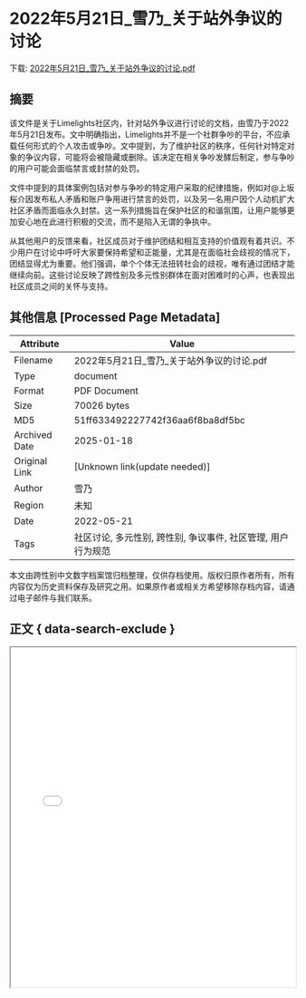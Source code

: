# 2022年5月21日_雪乃_关于站外争议的讨论

<!-- tcd_download_link -->
下载: [2022年5月21日_雪乃_关于站外争议的讨论.pdf](2022年5月21日_雪乃_关于站外争议的讨论.pdf)
<!-- tcd_download_link_end -->

## 摘要

<!-- tcd_abstract -->
该文件是关于Limelights社区内，针对站外争议进行讨论的文档，由雪乃于2022年5月21日发布。文中明确指出，Limelights并不是一个社群争吵的平台，不应承载任何形式的个人攻击或争吵。文中提到，为了维护社区的秩序，任何针对特定对象的争议内容，可能将会被隐藏或删除。该决定在相关争吵发酵后制定，参与争吵的用户可能会面临禁言或封禁的处罚。

文件中提到的具体案例包括对参与争吵的特定用户采取的纪律措施，例如对@上坂桜介因发布私人矛盾和账户争用进行禁言的处罚，以及另一名用户因个人动机扩大社区矛盾而面临永久封禁。这一系列措施旨在保护社区的和谐氛围，让用户能够更加安心地在此进行积极的交流，而不是陷入无谓的争执中。

从其他用户的反馈来看，社区成员对于维护团结和相互支持的价值观有着共识。不少用户在讨论中呼吁大家要保持希望和正能量，尤其是在面临社会歧视的情况下，团结显得尤为重要。他们强调，单个个体无法扭转社会的歧视，唯有通过团结才能继续向前。这些讨论反映了跨性别及多元性别群体在面对困难时的心声，也表现出社区成员之间的关怀与支持。

<!-- tcd_abstract_end -->

## 其他信息 [Processed Page Metadata]

| Attribute       | Value                                  |
|-----------------|----------------------------------------|
| Filename        | 2022年5月21日_雪乃_关于站外争议的讨论.pdf                             |
| Type            | document                                 |
| Format          | PDF Document                               |
| Size            | 70026 bytes                           |
| MD5             | 51ff633492227742f36aa6f8ba8df5bc                                  |
| Archived Date   | 2025-01-18                             |
| Original Link   | [Unknown link(update needed)]                         |
| Author          | 雪乃                               |
| Region          | 未知                               |
| Date            | 2022-05-21                                 |
| Tags            | 社区讨论, 多元性别, 跨性别, 争议事件, 社区管理, 用户行为规范                                 |

本文由跨性别中文数字档案馆归档整理，仅供存档使用。版权归原作者所有，所有内容仅为历史资料保存及研究之用。如果原作者或相关方希望移除存档内容，请通过电子邮件与我们联系。

## 正文 { data-search-exclude }

<!-- tcd_main_text -->
<iframe src="../2022年5月21日_雪乃_关于站外争议的讨论.pdf" width="100%" height="600px">
    <p>无法显示PDF，请下载查看。</p>
</iframe>
<!-- tcd_main_text_end -->

